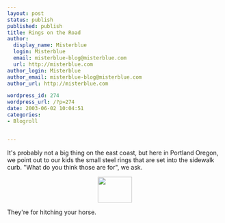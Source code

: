 ```yaml
---
layout: post
status: publish
published: publish
title: Rings on the Road
author:
  display_name: Misterblue
  login: Misterblue
  email: misterblue-blog@misterblue.com
  url: http://misterblue.com
author_login: Misterblue
author_email: misterblue-blog@misterblue.com
author_url: http://misterblue.com

wordpress_id: 274
wordpress_url: /?p=274
date: 2003-06-02 10:04:51
categories:
- Blogroll


---
```

<p>
It's probably not a big thing on the east coast, but here in Portland Oregon, we point out to our kids the small steel rings that are set into the sidewalk curb.  "What do you think those are for", we ask.
</p>
<center>
<a href="http://pics.misterblue.com/onepic/20030500-Misc//w640/h480/IMG_1084.jpg"
      target="onepic">
    <img src="http://pics.misterblue.com/20030500-Misc//80/60/IMG_1084.jpg"
            height="60" width="80" alt=""/>
</a>
</center>
<p>
They're for hitching your horse.
</p>
